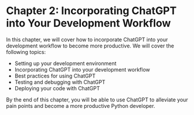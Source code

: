 # Chapter 2: Incorporating ChatGPT into Your Development Workflow

In this chapter, we will cover how to incorporate ChatGPT into your development workflow to become more productive. We will cover the following topics:

- Setting up your development environment
- Incorporating ChatGPT into your development workflow
- Best practices for using ChatGPT
- Testing and debugging with ChatGPT
- Deploying your code with ChatGPT

By the end of this chapter, you will be able to use ChatGPT to alleviate your pain points and become a more productive Python developer.